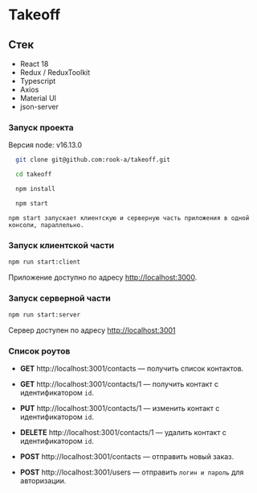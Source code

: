 # Takeoff

## Стек

- React 18
- Redux / ReduxToolkit
- Typescript
- Axios
- Material UI
- json-server

### Запуск проекта

Версия node: v16.13.0

```bash
  git clone git@github.com:rook-a/takeoff.git

  cd takeoff

  npm install

  npm start
```

`npm start запускает клиентскую и серверную часть приложения в одной консоли, параллельно.`

### Запуск клиентской части

```bash
npm run start:client
```

Приложение доступно по адресу [http://localhost:3000](http://localhost:3000).

### Запуск серверной части

```bash
npm run start:server
```

Сервер доступен по адресу [http://localhost:3001](http://localhost:3001)

### Список роутов

- **GET** http://localhost:3001/contacts — получить список контактов.

- **GET** http://localhost:3001/contacts/1 — получить контакт c идентификатором `id`.

- **PUT** http://localhost:3001/contacts/1 — изменить контакт c идентификатором `id`.

- **DELETE** http://localhost:3001/contacts/1 — удалить контакт c идентификатором `id`.

- **POST** http://localhost:3001/contacts — отправить новый заказ.

- **POST** http://localhost:3001/users — отправить `логин и пароль` для авторизации.
